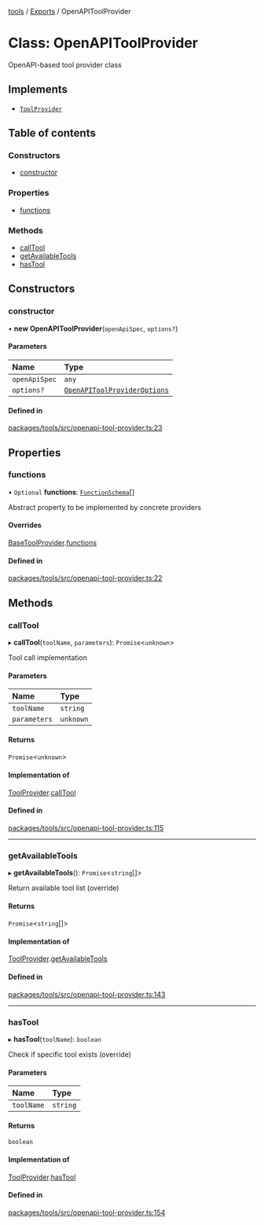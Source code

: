 <!-- 
 ⚠️  AUTO-GENERATED FILE - DO NOT EDIT MANUALLY
 This file is automatically generated by scripts/docs-generator.js
 To make changes, edit the source TypeScript files or update the generator script
-->

[tools](../../) / [Exports](../modules) / OpenAPIToolProvider

# Class: OpenAPIToolProvider

OpenAPI-based tool provider class

## Implements

- [`ToolProvider`](../interfaces/ToolProvider.md)

## Table of contents

### Constructors

- [constructor](OpenAPIToolProvider.md#constructor)

### Properties

- [functions](OpenAPIToolProvider#functions)

### Methods

- [callTool](OpenAPIToolProvider.md#calltool)
- [getAvailableTools](OpenAPIToolProvider.md#getavailabletools)
- [hasTool](OpenAPIToolProvider.md#hastool)

## Constructors

### constructor

• **new OpenAPIToolProvider**(`openApiSpec`, `options?`)

#### Parameters

| Name | Type |
| :------ | :------ |
| `openApiSpec` | `any` |
| `options?` | [`OpenAPIToolProviderOptions`](../interfaces/OpenAPIToolProviderOptions.md) |

#### Defined in

[packages/tools/src/openapi-tool-provider.ts:23](https://github.com/woojubb/robota/blob/20907a104a80ba36ef4504cf3243ea2b32ee43cd/packages/tools/src/openapi-tool-provider.ts#L23)

## Properties

### functions

• `Optional` **functions**: [`FunctionSchema`](../interfaces/FunctionSchema)[]

Abstract property to be implemented by concrete providers

#### Overrides

[BaseToolProvider](BaseToolProvider).[functions](BaseToolProvider#functions)

#### Defined in

[packages/tools/src/openapi-tool-provider.ts:22](https://github.com/woojubb/robota/blob/20907a104a80ba36ef4504cf3243ea2b32ee43cd/packages/tools/src/openapi-tool-provider.ts#L22)

## Methods

### callTool

▸ **callTool**(`toolName`, `parameters`): `Promise`\<`unknown`\>

Tool call implementation

#### Parameters

| Name | Type |
| :------ | :------ |
| `toolName` | `string` |
| `parameters` | `unknown` |

#### Returns

`Promise`\<`unknown`\>

#### Implementation of

[ToolProvider](../interfaces/ToolProvider.md).[callTool](../interfaces/ToolProvider.md#calltool)

#### Defined in

[packages/tools/src/openapi-tool-provider.ts:115](https://github.com/woojubb/robota/blob/20907a104a80ba36ef4504cf3243ea2b32ee43cd/packages/tools/src/openapi-tool-provider.ts#L115)

___

### getAvailableTools

▸ **getAvailableTools**(): `Promise`\<`string`[]\>

Return available tool list (override)

#### Returns

`Promise`\<`string`[]\>

#### Implementation of

[ToolProvider](../interfaces/ToolProvider.md).[getAvailableTools](../interfaces/ToolProvider.md#getavailabletools)

#### Defined in

[packages/tools/src/openapi-tool-provider.ts:143](https://github.com/woojubb/robota/blob/20907a104a80ba36ef4504cf3243ea2b32ee43cd/packages/tools/src/openapi-tool-provider.ts#L143)

___

### hasTool

▸ **hasTool**(`toolName`): `boolean`

Check if specific tool exists (override)

#### Parameters

| Name | Type |
| :------ | :------ |
| `toolName` | `string` |

#### Returns

`boolean`

#### Implementation of

[ToolProvider](../interfaces/ToolProvider.md).[hasTool](../interfaces/ToolProvider.md#hastool)

#### Defined in

[packages/tools/src/openapi-tool-provider.ts:154](https://github.com/woojubb/robota/blob/20907a104a80ba36ef4504cf3243ea2b32ee43cd/packages/tools/src/openapi-tool-provider.ts#L154)
